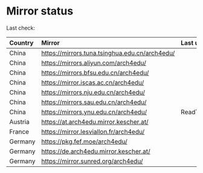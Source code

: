 <script src="./time.js"></script>
# Mirror status
Last check: <script type="text/javascript">localize(1682353430.6754258);</script>

|Country|Mirror|Last update|
|:------|:-----|:----------|
|China|https://mirrors.tuna.tsinghua.edu.cn/arch4edu/|<script type="text/javascript">localize(1682317996);</script>|
|China|https://mirrors.aliyun.com/arch4edu/|<script type="text/javascript">localize(1682231466);</script>|
|China|https://mirrors.bfsu.edu.cn/arch4edu/|<script type="text/javascript">localize(1682317996);</script>|
|China|https://mirror.iscas.ac.cn/arch4edu/|<script type="text/javascript">localize(1682317996);</script>|
|China|https://mirrors.nju.edu.cn/arch4edu/|<script type="text/javascript">localize(1682317996);</script>|
|China|https://mirrors.sau.edu.cn/arch4edu/|<script type="text/javascript">localize(1673850842);</script>|
|China|https://mirrors.ynu.edu.cn/arch4edu/|ReadTimeout|
|Austria|https://at.arch4edu.mirror.kescher.at/|<script type="text/javascript">localize(1682317996);</script>|
|France|https://mirror.lesviallon.fr/arch4edu/|<script type="text/javascript">localize(1682317996);</script>|
|Germany|https://pkg.fef.moe/arch4edu/|<script type="text/javascript">localize(1682317996);</script>|
|Germany|https://de.arch4edu.mirror.kescher.at/|<script type="text/javascript">localize(1682317996);</script>|
|Germany|https://mirror.sunred.org/arch4edu/|<script type="text/javascript">localize(1682317996);</script>|

<script src="./tablefilter/tablefilter.js"></script>
<script src="./table.js"></script>